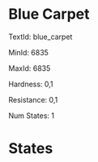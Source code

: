 # Blue Carpet

TextId: blue_carpet

MinId: 6835

MaxId: 6835

Hardness: 0,1

Resistance: 0,1


Num States: 1

# States
```

```